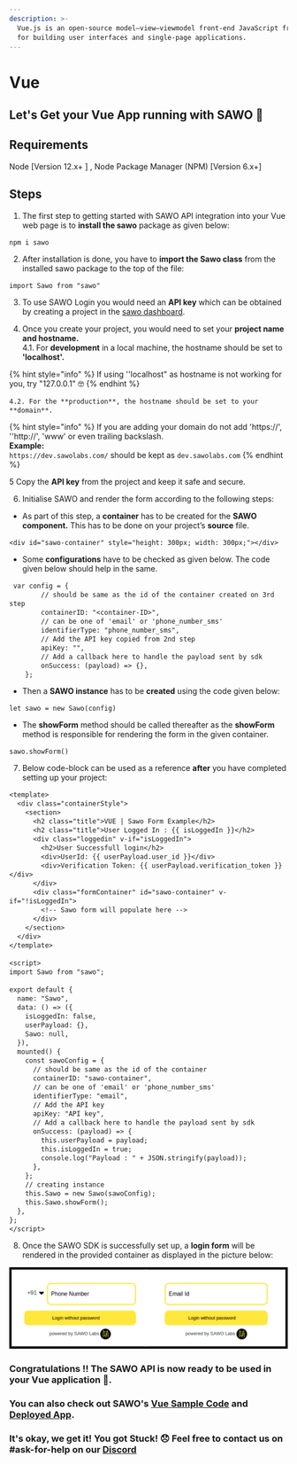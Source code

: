 ```yaml
---
description: >-
  Vue.js is an open-source model–view–viewmodel front-end JavaScript framework
  for building user interfaces and single-page applications.
---
```


# Vue

## Let's Get your Vue App running with SAWO 🙌

## **Requirements**

Node \[Version 12.x+ \] , Node Package Manager \(NPM\) \[Version 6.x+\]

## **Steps**

1. The first step to getting started with SAWO API integration into your Vue web page is to **install the sawo** package as given below:

```text
npm i sawo
```

2. After installation is done, you have to **import the Sawo class** from the installed sawo package to the top of the file:

```text
import Sawo from "sawo"
```

3. To use SAWO Login you would need an **API key** which can be obtained by creating a project in the [sawo dashboard](https://dev.sawolabs.com/).

4. Once you create your project, you would need to set your **project name and hostname.**  
    4.1. For **development** in a local machine, the hostname should be set to **'localhost'.**

{% hint style="info" %}
If using ''localhost" as hostname is not working for you, try "127.0.0.1" 🤓
{% endhint %}

    4.2. For the **production**, the hostname should be set to your **domain**. 

{% hint style="info" %}
If you are adding your domain do not add 'https://', ''http://', 'www' or even trailing backslash.  
**Example:**  
`https://dev.sawolabs.com/` should be kept as `dev.sawolabs.com`
{% endhint %}

5 Copy the **API key** from the project and keep it safe and secure.

6. Initialise SAWO and render the form according to the following steps:

* As part of this step, a **container** has to be created for the **SAWO component.** This has to be done on your project’s **source** file.

```text
<div id="sawo-container" style="height: 300px; width: 300px;"></div>
```

* Some **configurations** have to be checked as given below. The code given below should help in the same.

```text
 var config = {
        // should be same as the id of the container created on 3rd step
        containerID: "<container-ID>",
        // can be one of 'email' or 'phone_number_sms'
        identifierType: "phone_number_sms",
        // Add the API key copied from 2nd step
        apiKey: "",
        // Add a callback here to handle the payload sent by sdk
        onSuccess: (payload) => {},
    };
```

* Then a **SAWO instance** has to be **created** using the code given below:

```text
let sawo = new Sawo(config)
```

* The **showForm** method should be called thereafter as the **showForm** method is responsible for rendering the form in the given container.

```text
sawo.showForm()
```

7. Below code-block can be used as a reference **after** you have completed setting up your project:

```text
<template>
  <div class="containerStyle">
    <section>
      <h2 class="title">VUE | Sawo Form Example</h2>
      <h2 class="title">User Logged In : {{ isLoggedIn }}</h2>
      <div class="loggedin" v-if="isLoggedIn">
        <h2>User Successfull login</h2>
        <div>UserId: {{ userPayload.user_id }}</div>
        <div>Verification Token: {{ userPayload.verification_token }}</div>
      </div>
      <div class="formContainer" id="sawo-container" v-if="!isLoggedIn">
        <!-- Sawo form will populate here -->
      </div>
    </section>
  </div>
</template>

<script>
import Sawo from "sawo";

export default {
  name: "Sawo",
  data: () => ({
    isLoggedIn: false,
    userPayload: {},
    Sawo: null,
  }),
  mounted() {
    const sawoConfig = {
      // should be same as the id of the container
      containerID: "sawo-container",
      // can be one of 'email' or 'phone_number_sms'
      identifierType: "email",
      // Add the API key
      apiKey: "API key",
      // Add a callback here to handle the payload sent by sdk
      onSuccess: (payload) => {
        this.userPayload = payload;
        this.isLoggedIn = true;
        console.log("Payload : " + JSON.stringify(payload));
      },
    };
    // creating instance
    this.Sawo = new Sawo(sawoConfig);
    this.Sawo.showForm();
  },
};
</script>
```

8. Once the SAWO SDK is successfully set up, a **login form** will be rendered in the provided container as displayed in the picture below:

![Final Render of SAWO Login](../.gitbook/assets/sawo-final-render%20%281%29.png)

### **Congratulations !! The SAWO API is now ready to be used in your** Vue **application** 🤘**.**

### You can also check out SAWO's [Vue Sample Code](https://github.com/sawolabs/Vue-Sample-App) and [Deployed App](https://github.com/sawolabs/sawo-examples/tree/master/angular).

### It's okay, we get it! You got Stuck! 😞 Feel free to contact us on \#ask-for-help on our [Discord](https://discord.com/invite/TpnCfMUE5P)


